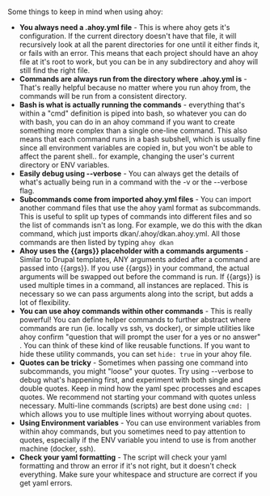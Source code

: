 Some things to keep in mind when using ahoy:

* **You always need a .ahoy.yml file** - This is where ahoy gets it's configuration. If the current directory doesn't have that file, it will recursively look at all the parent directories for one until it either finds it, or fails with an error. This means that each project should have an ahoy file at it's root to work, but you can be in any subdirectory and ahoy will still find the right file.
* **Commands are always run from the directory where .ahoy.yml is** - That's really helpful because no matter where you run ahoy from, the commands will be run from a consistent directory.
* **Bash is what is actually running the commands** - everything that's within a "cmd" definition is piped into bash, so whatever you can do with bash, you can do in an ahoy command if you want to create something more complex than a single one-line command. This also means that each command runs in a bash subshell, which is usually fine since all environment variables are copied in, but you won't be able to affect the parent shell.. for example, changing the user's current directory or ENV variables. 
* **Easily debug using --verbose** - You can always get the details of what's actually being run in a command with the -v or the --verbose flag.
* **Subcommands come from imported ahoy.yml files** - You can import another command files that use the ahoy yaml format as subcommands. This is useful to split up types of commands into different files and so the list of commands isn't as long. For example, we do this with the dkan command, which just imports dkan/.ahoy/dkan.ahoy.yml. All those commands are then listed by typing `ahoy dkan`
* **Ahoy uses the {{args}} placeholder with a commands arguments** - Similar to Drupal templates, ANY arguments added after a command are passed into {{args}}. If you use {{args}} in your command, the actual arguments will be swapped out before the command is run. If {{args}} is used multiple times in a command, all instances are replaced. This is necessary so we can pass arguments along into the script, but adds a lot of flexibility.
* **You can use ahoy commands within other commands** - This is really powerful! You can define helper commands to further abstract where commands are run (ie. locally vs ssh, vs docker), or simple utilities like ahoy confirm "question that will prompt the user for a yes or no answer" . You can think of these kind of like reusable functions. If you want to hide these utility commands, you can set `hide: true` in your ahoy file.
* **Quotes can be tricky** - Sometimes when passing one command into subcommands, you might "loose" your quotes. Try using --verbose to debug what's happening first, and experiment with both single and double quotes. Keep in mind how the yaml spec processes and escapes quotes. We recommend not starting your command with quotes unless necessary. Multi-line commands (scripts) are best done using `cmd: |` which allows you to use multiple lines without worrying about quotes.
* **Using Environment variables** - You can use environment variables from within ahoy commands, but you sometimes need to pay attention to quotes, especially if the ENV variable you intend to use is from another machine (docker, ssh).
* **Check your yaml formatting** - The script will check your yaml formatting and throw an error if it's not right, but it doesn't check everything. Make sure your whitespace and structure are correct if you get yaml errors.